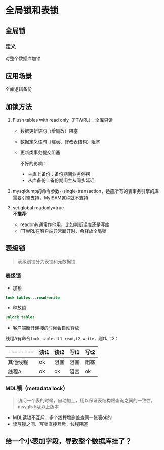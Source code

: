 # 全局锁和表锁

## 全局锁

### 定义

对整个数据库加锁

## 应用场景

全库逻辑备份

## 加锁方法

1. Flush tables with read only（FTWRL）：全库只读  
   
   * 数据更新语句（增删改）阻塞
   * 数据定义语句（建表、修改表结构）阻塞
   * 更新类事务提交阻塞
  
     不好的影响：
     * 主库上备份：备份期间业务停摆
     * 从库备份：备份期间主从同步延迟

2. mysqldump的命令参数--single-transaction，适应所有的表事务引擎的库  
   需要引擎支持，MyISAM这种就不支持

3. set global readonly=true  
   **不推荐**:  
   * readonly通常作他用，比如判断读库还是写库
   * FTWRL在客户端异常断开时，会释放全局锁  

## 表级锁

> 表级别锁分为表锁和元数据锁

### 表级锁

* 加锁
```sql
lock tables...read/write
```

* 释放锁
```sql
unlock tables 
```
* 客户端断开连接的时候会自动释放

线程A有命令`lock tables t1 read,t2 write`，则t1、t2：

|--------|读t1|读t2|写t1|写t2 |
|--------|----|----|---|---- |
|其他线程|ok|阻塞|阻塞|阻塞  |
|线程A  |ok  |ok  |阻塞|ok |

### MDL锁（metadata lock）

> 访问一个表的时候，自动加上，用以保证表结构跟查询之间的一致性，
> msyql5.5及以上版本

* MDL读锁不互斥，多个线程增删盖查同一张表ok的
* 读写锁之间、写锁直接互斥，线程阻塞

## 给一个小表加字段，导致整个数据库挂了？